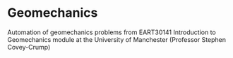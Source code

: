 # Geomechanics
Automation of geomechanics problems from EART30141 Introduction to Geomechanics module at the University of Manchester (Professor Stephen Covey-Crump)
